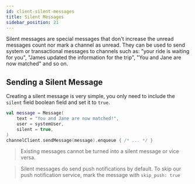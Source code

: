```yaml
---
id: client-silent-messages
title: Silent Messages
sidebar_position: 21
---
```


Silent messages are special messages that don't increase the unread messages count nor mark a channel as unread. They can be used to send system or transactional messages to channels such as: "your ride is waiting for you", "James updated the information for the trip", "You and Jane are now matched" and so on.

## Sending a Silent Message

Creating a silent message is very simple, you only need to include the `silent` field boolean field and set it to `true`.

```kotlin
val message = Message( 
    text = "You and Jane are now matched!", 
    user = systemUser, 
    silent = true, 
) 
channelClient.sendMessage(message).enqueue { /* ... */ }
```

> Existing messages cannot be turned into a silent message or vice versa.

> Silent messages do send push notifications by default. To skip our push notification service, mark the message with `skip_push: true`
